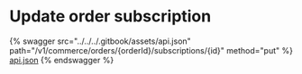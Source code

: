 # Update order subscription

{% swagger src="../../../.gitbook/assets/api.json" path="/v1/commerce/orders/{orderId}/subscriptions/{id}" method="put" %}
[api.json](../../../.gitbook/assets/api.json)
{% endswagger %}
